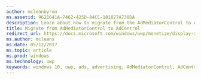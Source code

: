 ```yaml
---
author: mcleanbyron
ms.assetid: 9621641A-7462-425D-84CC-101877A738DA
description: Learn about how to migrate from the AdMediatorControl to AdControl in your UWP apps.
title: Migrate from AdMediatorControl to AdControl
redirect_url: https://docs.microsoft.com/windows/uwp/monetize/display-ads-in-your-app
ms.author: mcleans
ms.date: 05/12/2017
ms.topic: article
ms.prod: windows
ms.technology: uwp
keywords: windows 10, uwp, ads, advertising, AdMediatorControl, AdControl, migrate
---
```


